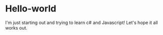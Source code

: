 # Hello-world

I'm just starting out and trying to learn c# and Javascript! 
Let's hope it all works out.
